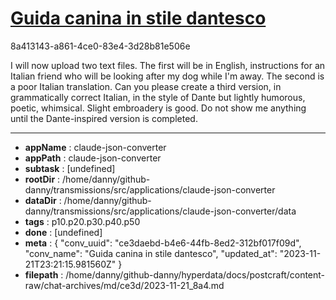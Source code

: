 # [Guida canina in stile dantesco](https://claude.ai/chat/ce3daebd-b4e6-44fb-8ed2-312bf017f09d)

8a413143-a861-4ce0-83e4-3d28b81e506e

I will now upload two text files. The first will be in English, instructions for an Italian friend who will be looking after my dog while I'm away. The second is a poor Italian translation. Can you please create a third version, in grammatically correct Italian, in the style of Dante but lightly humorous, poetic, whimsical. Slight embroadery is good. Do not show me anything until the Dante-inspired version is completed.

---

* **appName** : claude-json-converter
* **appPath** : claude-json-converter
* **subtask** : [undefined]
* **rootDir** : /home/danny/github-danny/transmissions/src/applications/claude-json-converter
* **dataDir** : /home/danny/github-danny/transmissions/src/applications/claude-json-converter/data
* **tags** : p10.p20.p30.p40.p50
* **done** : [undefined]
* **meta** : {
  "conv_uuid": "ce3daebd-b4e6-44fb-8ed2-312bf017f09d",
  "conv_name": "Guida canina in stile dantesco",
  "updated_at": "2023-11-21T23:21:15.981560Z"
}
* **filepath** : /home/danny/github-danny/hyperdata/docs/postcraft/content-raw/chat-archives/md/ce3d/2023-11-21_8a4.md